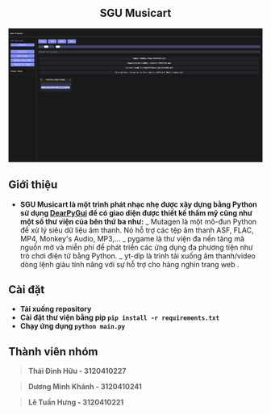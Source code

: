 
<h2 align="center">SGU Musicart</h2>
<kbd><img src="app.jpg"></kbd>

## Giới thiệu
- **SGU Musicart là một trình phát nhạc nhẹ được xây dựng bằng Python sử dụng [DearPyGui](https://github.com/hoffstadt/DearPyGui/) để có giao diện được thiết kế thẩm mỹ cũng như một số thư viện của bên thứ ba như:**
 _ Mutagen là một mô-đun Python để xử lý siêu dữ liệu âm thanh. Nó hỗ trợ các tệp âm thanh ASF, FLAC, MP4, Monkey's Audio, MP3,...
_ pygame là thư viện đa nền tảng mã nguồn mở và miễn phí để phát triển các ứng dụng đa phương tiện như trò chơi điện tử bằng Python.
_ yt-dlp là trình tải xuống âm thanh/video dòng lệnh giàu tính năng với sự hỗ trợ cho hàng nghìn trang web .

## Cài đặt
- **Tải xuống repository**
- **Cài đặt thư viện bằng pip `pip install -r requirements.txt`**
- **Chạy ứng dụng `python main.py`**

## Thành viên nhóm
> **Thái Đình Hữu - 3120410227**

> **Dương Minh Khánh - 3120410241**

> **Lê Tuấn Hưng - 3120410221**

